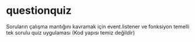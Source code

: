 # questionquiz
Soruların çalışma mantığını kavramak için event.listener ve fonksiyon temelli tek sorulu quiz uygulaması (Kod yapısı temiz değildir)
